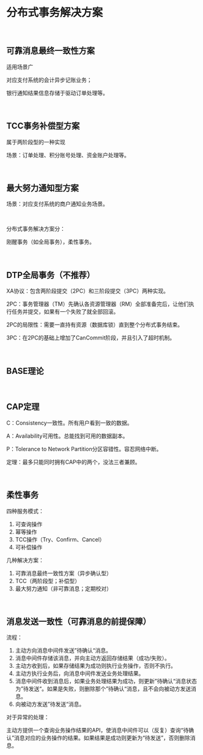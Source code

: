 # 分布式事务解决方案

​    

## 可靠消息最终一致性方案

适用场景广

对应支付系统的会计异步记账业务；

银行通知结果信息存储于驱动订单处理等。



​    

## TCC事务补偿型方案

属于两阶段型的一种实现

场景：订单处理、积分账号处理、资金账户处理等。

​    

## 最大努力通知型方案

场景：对应支付系统的商户通知业务场景。

​    

分布式事务解决方案分：

刚醒事务（如全局事务），柔性事务。

​    

## DTP全局事务（不推荐）

XA协议：包含两阶段提交（2PC）和三阶段提交（3PC）两种实现。

2PC：事务管理器（TM）先确认各资源管理器（RM）全部准备完后，让他们执行任务并提交，如果有一个失败了就全部回滚。

2PC的局限性：需要一直持有资源（数据库锁）直到整个分布式事务结束。

3PC：在2PC的基础上增加了CanCommit阶段，并且引入了超时机制。

​    

## BASE理论

​    

## CAP定理

C：Consistency一致性。所有用户看到一致的数据。

A：Availability可用性。总能找到可用的数据副本。

P：Tolerance to Network Partition分区容错性。容忍网络中断。

定理：最多只能同时拥有CAP中的两个，没法三者兼顾。

​    

## 柔性事务

四种服务模式：

1. 可查询操作
2. 幂等操作
3. TCC操作（Try、Confirm、Cancel）
4. 可补偿操作

几种解决方案：

1. 可靠消息最终一致性方案（异步确认型）
2. TCC（两阶段型；补偿型）
3. 最大努力通知（非可靠消息；定期校对）

​    

## 消息发送一致性（可靠消息的前提保障）

流程：

1. 主动方向消息中间件发送”待确认“消息。
2. 消息中间件存储该消息，并向主动方返回存储结果（成功/失败）。
3. 主动方收到后，如果存储结果为成功则执行业务操作，否则不执行。
4. 主动方执行业务后，向消息中间件发送业务处理结果。
5. 消息中间件收到消息后，如果业务处理结果为成功，则更新”待确认“消息状态为”待发送“。如果是失败，则删除那个”待确认“消息，且不会向被动方发送消息。
6. 向被动方发送”待发送“消息。

对于异常的处理：

主动方提供一个查询业务操作结果的API，使消息中间件可以（反复）查询“待确认”消息对应的业务操作的结果。如果结果是成功则更新为“待发送”，否则删除消息。